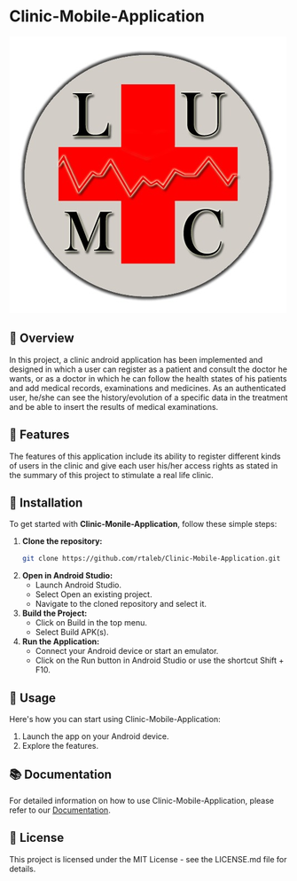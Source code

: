# Clinic-Mobile-Application
![Project Logo](app/src/main/res/drawable/lumc_logo1.jpg)


## 🚀 Overview

In this project, a clinic android application has been implemented and designed in which a user can register as a patient and consult the doctor he wants, or as a doctor in which he can follow the health states of his patients and add medical records, examinations and medicines. As an authenticated user, he/she can see the history/evolution of a specific data in the treatment and be able to insert the results of medical examinations.


## 🎯 Features

The features of this application include its ability to register different kinds of users in the clinic and give each user his/her access rights as stated in the summary of this project to stimulate a real life clinic.    


## 🔧 Installation

To get started with **Clinic-Monile-Application**, follow these simple steps:

1. **Clone the repository:**
   ```bash
   git clone https://github.com/rtaleb/Clinic-Mobile-Application.git
2. **Open in Android Studio:**
   - Launch Android Studio.
   - Select Open an existing project.
   - Navigate to the cloned repository and select it.
3. **Build the Project:**
   - Click on Build in the top menu.
   - Select Build APK(s).
4. **Run the Application:**
   - Connect your Android device or start an emulator.
   - Click on the Run button in Android Studio or use the shortcut Shift + F10.


## 🚀 Usage

Here's how you can start using Clinic-Mobile-Application:
1. Launch the app on your Android device.
2. Explore the features.

   
## 📚 Documentation

For detailed information on how to use Clinic-Mobile-Application, please refer to our [Documentation](docs).

## 📜 License

This project is licensed under the MIT License - see the LICENSE.md file for details.



